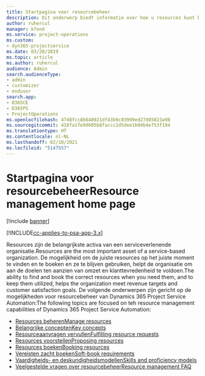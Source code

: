 ```yaml
---
title: Startpagina voor resourcebeheer
description: Dit onderwerp biedt informatie over hoe u resources kunt beheren.
author: ruhercul
manager: kfend
ms.service: project-operations
ms.custom:
- dyn365-projectservice
ms.date: 03/28/2019
ms.topic: article
ms.author: ruhercul
audience: Admin
search.audienceType:
- admin
- customizer
- enduser
search.app:
- D365CE
- D365PS
- ProjectOperations
ms.openlocfilehash: 47d8fcc8b648921df43b9c03999ed27d85823a98
ms.sourcegitcommit: 418fa1fe9d605b8faccc2d5dee1b04b4e753f194
ms.translationtype: HT
ms.contentlocale: nl-NL
ms.lasthandoff: 02/10/2021
ms.locfileid: "5147557"
---
```

# <a name="resource-management-home-page"></a><span data-ttu-id="6ed14-103">Startpagina voor resourcebeheer</span><span class="sxs-lookup"><span data-stu-id="6ed14-103">Resource management home page</span></span>

[!include [banner](../includes/psa-now-project-operations.md)]

[!INCLUDE[cc-applies-to-psa-app-3.x](../includes/cc-applies-to-psa-app-3x.md)]

<span data-ttu-id="6ed14-104">Resources zijn de belangrijkste activa van een serviceverlenende organisatie.</span><span class="sxs-lookup"><span data-stu-id="6ed14-104">Resources are the most important asset of a service-based organization.</span></span> <span data-ttu-id="6ed14-105">De mogelijkheid om de juiste resources op het juiste moment te vinden en te boeken en ze te blijven gebruiken, helpt de organisatie om aan de doelen ten aanzien van omzet en klanttevredenheid te voldoen.</span><span class="sxs-lookup"><span data-stu-id="6ed14-105">The ability to find and book the correct resources when you need them, and to keep them utilized, helps the organization meet revenue targets and customer satisfaction goals.</span></span> <span data-ttu-id="6ed14-106">De volgende onderwerpen zijn gericht op de mogelijkheden voor resourcebeheer van Dynamics 365 Project Service Automation:</span><span class="sxs-lookup"><span data-stu-id="6ed14-106">The following topics are focused on teh resource management capabilities of Dynamics 365 Project Service Automation:</span></span>

- [<span data-ttu-id="6ed14-107">Resources beheren</span><span class="sxs-lookup"><span data-stu-id="6ed14-107">Manage resources</span></span>](manage-resources.md)
- [<span data-ttu-id="6ed14-108">Belangrijke concepten</span><span class="sxs-lookup"><span data-stu-id="6ed14-108">Key concepts</span></span>](reports-key-concepts.md)
- [<span data-ttu-id="6ed14-109">Resourceaanvragen vervullen</span><span class="sxs-lookup"><span data-stu-id="6ed14-109">Fulfilling resource requests</span></span>](resource-management-fulfill-requests.md)
- [<span data-ttu-id="6ed14-110">Resources voorstellen</span><span class="sxs-lookup"><span data-stu-id="6ed14-110">Proposing resources</span></span>](resource-management-propose-resources.md)
- [<span data-ttu-id="6ed14-111">Resources boeken</span><span class="sxs-lookup"><span data-stu-id="6ed14-111">Booking resources</span></span>](resource-management-book-resources-scheduleboard.md)
- [<span data-ttu-id="6ed14-112">Vereisten zacht boeken</span><span class="sxs-lookup"><span data-stu-id="6ed14-112">Soft-book requirements</span></span>](resource-management-softbook-requirements.md)
- [<span data-ttu-id="6ed14-113">Vaardigheids- en deskundigheidsmodellen</span><span class="sxs-lookup"><span data-stu-id="6ed14-113">Skills and proficiency models</span></span>](resource-management-skills-proficiency.md)
- [<span data-ttu-id="6ed14-114">Veelgestelde vragen over resourcebeheer</span><span class="sxs-lookup"><span data-stu-id="6ed14-114">Resource management FAQ</span></span>](resource-management-faq.md)
